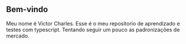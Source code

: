 ## Bem-vindo

Meu nome é Victor Charles. Esse é o meu repositorio de aprendizado e testes com typescript. Tentando seguir um pouco as padronizações de mercado.
